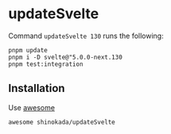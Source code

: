 # updateSvelte

Command `updateSvelte 130` runs the following:

```
pnpm update
pnpm i -D svelte@"5.0.0-next.130
pnpm test:integration
```

## Installation

Use [awesome](https://awesome.codewithshin.com/)

```
awesome shinokada/updateSvelte
```